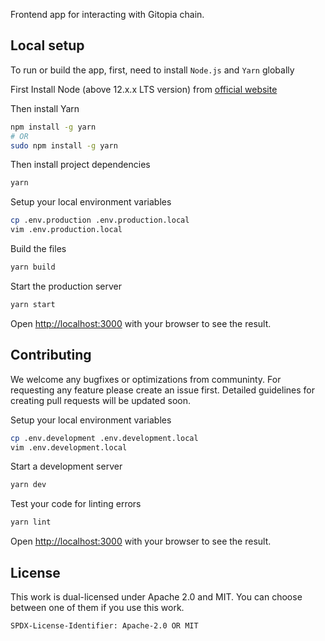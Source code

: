 Frontend app for interacting with Gitopia chain.

## Local setup

To run or build the app, first, need to install `Node.js` and `Yarn` globally

First Install Node (above 12.x.x LTS version) from [official website](https://nodejs.org/)

Then install Yarn

```bash
npm install -g yarn
# OR
sudo npm install -g yarn
```

Then install project dependencies

```bash
yarn
```

Setup your local environment variables

```bash
cp .env.production .env.production.local
vim .env.production.local
```

Build the files

```bash
yarn build
```

Start the production server

```bash
yarn start
```

Open [http://localhost:3000](http://localhost:3000) with your browser to see the result.

## Contributing

We welcome any bugfixes or optimizations from communinty. For requesting any feature please create an issue first.
Detailed guidelines for creating pull requests will be updated soon.

Setup your local environment variables

```bash
cp .env.development .env.development.local
vim .env.development.local
```

Start a development server

```bash
yarn dev
```

Test your code for linting errors

```bash
yarn lint
```

Open [http://localhost:3000](http://localhost:3000) with your browser to see the result.

## License

This work is dual-licensed under Apache 2.0 and MIT.
You can choose between one of them if you use this work.

`SPDX-License-Identifier: Apache-2.0 OR MIT`
